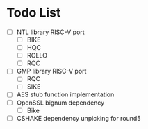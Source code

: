 
# Todo List

- [ ] NTL library RISC-V port
  - [ ] BIKE
  - [ ] HQC
  - [ ] ROLLO
  - [ ] RQC
- [ ] GMP library RISC-V port
  - [ ] RQC
  - [ ] SIKE
- [ ] AES stub function implementation
- [ ] OpenSSL bignum dependency
  - [ ] Bike
- [ ] CSHAKE dependency unpicking for round5
